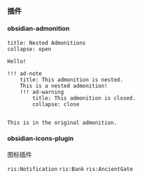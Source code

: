 



###  插件

#### obsidian-admonition

```ad-note
title: Nested Admonitions
collapse: open

Hello!

!!! ad-note
    title: This admonition is nested.
    This is a nested admonition!
    !!! ad-warning
        title: This admonition is closed.
        collapse: close


This is in the original admonition.
```



#### obsidian-icons-plugin

图标插件

`ris:Notification` `ris:Bank` `ris:AncientGate`
